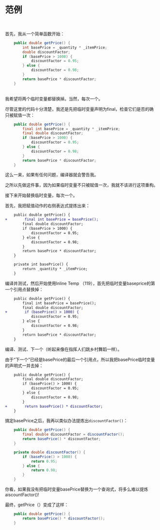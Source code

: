 # 范例

<br>

首先，我从一个简单函数开始：

```java
    public double getPrice() {
        int basePrice = _quantity * _itemPrice;
        double discountFactor;
        if (basePrice > 1000) {
            discountFactor = 0.95;
        } else {
            discountFactor = 0.98;
        }
        return basePrice * discountFactor;
    }
```

<br>我希望将两个临时变量都替换掉。当然，每次一个。

尽管这里的代码十分清楚，我还是先把临时变量声明为final，检查它们是否的确只被赋值一次：

```java
    public double getPrice() {
        final int basePrice = _quantity * _itemPrice;
        final double discountFactor;
        if (basePrice > 1000) {
            discountFactor = 0.95;
        } else {
            discountFactor = 0.98;
        }
        return basePrice * discountFactor;
    }
```

这么一来，如果有任何问题，编译器就会警告我。

之所以先做这件事，因为如果临时变量不只被赋值一次，我就不该进行这项重构。

接下来开始替换临时变量，每次一个。

首先，我把赋值动作的右侧表达式提炼出来：

```diff
    public double getPrice() {
+        final int basePrice = basePrice();
        final double discountFactor;
        if (basePrice > 1000) {
            discountFactor = 0.95;
        } else {
            discountFactor = 0.98;
        }
        return basePrice * discountFactor;
    }

    private int basePrice() {
        return _quantity * _itemPrice;
    }
```

编译并测试，然后开始使用Inline Temp （119），首先把临时变量baseprice的第一个引用点替换掉：

```diff
    public double getPrice() {
        final int basePrice = basePrice();
        final double discountFactor;
+        if (basePrice() > 1000) {
            discountFactor = 0.95;
        } else {
            discountFactor = 0.98;
        }
        return basePrice * discountFactor;
    }
```

编译、测试、下一个（听起来像在指挥人们跳乡村舞蹈一样）。

由于“下一个”已经是basePrice的最后一个引用点，所以我把basePrice临时变量的声明式一并去掉：

```diff
    public double getPrice() {
        final double discountFactor;
        if (basePrice() > 1000) {
            discountFactor = 0.95;
        } else {
            discountFactor = 0.98;
        }
+        return basePrice() * discountFactor;
    }
```

搞定basePrice之后，我再以类似办法提炼出`discountFactor()`： 

```java
    public double getPrice() {
        final double discountFactor = discountFactor();
        return basePrice() * discountFactor;
    }

    private double discountFactor() {
        if (basePrice() > 1000) {
            return 0.95;
        } else {
            return 0.98;
        }
    }
```

你看，如果我没有把临时变量basePrice替换为一个查询式，将多么难以提炼aiscountFactor()!

最终，getPrice（）变成了这样： 

```java
    public double getPrice() {
        return basePrice() * discountFactor();
    }
```

<br>

